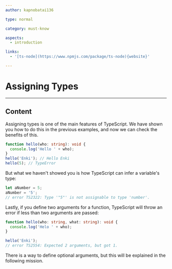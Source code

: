 ```yaml
---
author: kapnobatai136

type: normal

category: must-know

aspects:
  - introduction

links:
  - '[ts-node](https://www.npmjs.com/package/ts-node){website}'

---
```


# Assigning Types

---
## Content

Assigning types is one of the main features of TypeScript. We have shown you how to do this in the previous examples, and now we can check the benefits of this.

```ts
function hello(who: string): void {
  console.log('Hello ' + who);
}
hello('Enki'); // Hello Enki
hello(5); // TypeError
```

But what we haven't showed you is how TypeScript can infer a variable's type:

```ts
let aNumber = 5;
aNumber = '5'; 
// error TS2322: Type '"5"' is not assignable to type 'number'.
```

Lastly, if you define two arguments for a function, TypeScript will throw an error if less than two arguments are passed:

```ts
function hello(who: string, what: string): void {
  console.log('Helo ' + who);
}

hello('Enki');
// error TS2554: Expected 2 arguments, but got 1.
```

There is a way to define optional arguments, but this will be explained in the following mission.